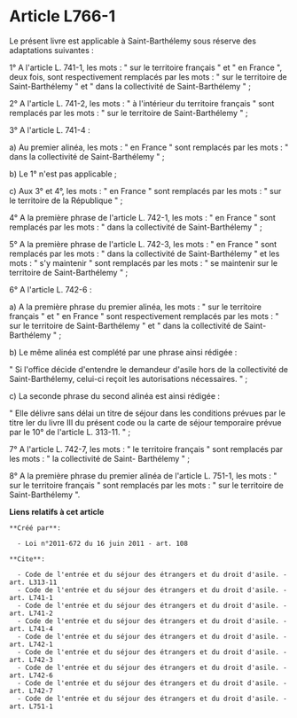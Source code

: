 # Article L766-1

Le présent livre est applicable à Saint-Barthélemy sous réserve des adaptations suivantes : 

1° A l'article L. 741-1, les mots : " sur le territoire français " et " en France ", deux fois, sont respectivement remplacés
par les mots : " sur le territoire de Saint-Barthélemy " et " dans la collectivité de Saint-Barthélemy " ; 

2° A l'article L. 741-2, les mots : " à l'intérieur du territoire français " sont remplacés par les mots : " sur le
territoire de Saint-Barthélemy " ; 

3° A l'article L. 741-4 : 

a) Au premier alinéa, les mots : " en France " sont remplacés par les mots : " dans la collectivité de Saint-Barthélemy " ; 

b) Le 1° n'est pas applicable ; 

c) Aux 3° et 4°, les mots : " en France " sont remplacés par les mots : " sur le territoire de la République " ; 

4° A la première phrase de l'article L. 742-1, les mots : " en France " sont remplacés par les mots : " dans la collectivité
de Saint-Barthélemy " ; 

5° A la première phrase de l'article L. 742-3, les mots : " en France " sont remplacés par les mots : " dans la collectivité
de Saint-Barthélemy " et les mots : " s'y maintenir " sont remplacés par les mots : " se maintenir sur le territoire de
Saint-Barthélemy " ; 

6° A l'article L. 742-6 : 

a) A la première phrase du premier alinéa, les mots : " sur le territoire français " et " en France " sont respectivement
remplacés par les mots : " sur le territoire de Saint-Barthélemy " et " dans la collectivité de Saint-Barthélemy " ; 

b) Le même alinéa est complété par une phrase ainsi rédigée : 

" Si l'office décide d'entendre le demandeur d'asile hors de la collectivité de Saint-Barthélemy, celui-ci reçoit les
autorisations nécessaires. " ; 

c) La seconde phrase du second alinéa est ainsi rédigée : 

" Elle délivre sans délai un titre de séjour dans les conditions prévues par le titre Ier du livre III du présent code ou la
carte de séjour temporaire prévue par le 10° de l'article L. 313-11. " ; 

7° A l'article L. 742-7, les mots : " le territoire français " sont remplacés par les mots : " la collectivité de Saint-
Barthélemy " ; 

8° A la première phrase du premier alinéa de l'article L. 751-1, les mots : " sur le territoire français " sont remplacés par
les mots : " sur le territoire de Saint-Barthélemy ".

**Liens relatifs à cet article**

	**Créé par**:

	  - Loi n°2011-672 du 16 juin 2011 - art. 108

	**Cite**:

	  - Code de l'entrée et du séjour des étrangers et du droit d'asile. - art. L313-11
	  - Code de l'entrée et du séjour des étrangers et du droit d'asile. - art. L741-1
	  - Code de l'entrée et du séjour des étrangers et du droit d'asile. - art. L741-2
	  - Code de l'entrée et du séjour des étrangers et du droit d'asile. - art. L741-4
	  - Code de l'entrée et du séjour des étrangers et du droit d'asile. - art. L742-1
	  - Code de l'entrée et du séjour des étrangers et du droit d'asile. - art. L742-3
	  - Code de l'entrée et du séjour des étrangers et du droit d'asile. - art. L742-6
	  - Code de l'entrée et du séjour des étrangers et du droit d'asile. - art. L742-7
	  - Code de l'entrée et du séjour des étrangers et du droit d'asile. - art. L751-1

